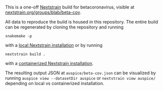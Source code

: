 This is a one-off [Nextstrain](https://nextstrain.org) build for betacoronavirus, visible at
[nextstrain.org/groups/blab/beta-cov](https://nextstrain.org/groups/blab/beta-cov).

All data to reproduce the build is housed in this repository. The entire build can be regenerated by cloning the repository and running
```
snakemake -p
```
with a [local Nextstrain installation](https://nextstrain.org/docs/getting-started/local-installation) or by running
```
nextstrain build .
```
with a [containerized Nextstrain installation](https://nextstrain.org/docs/getting-started/container-installation).

The resulting output JSON at `auspice/beta-cov.json` can be visualized by running `auspice view --datasetDir auspice` or `nextstrain view auspice/` depending on local vs containerized installation.
